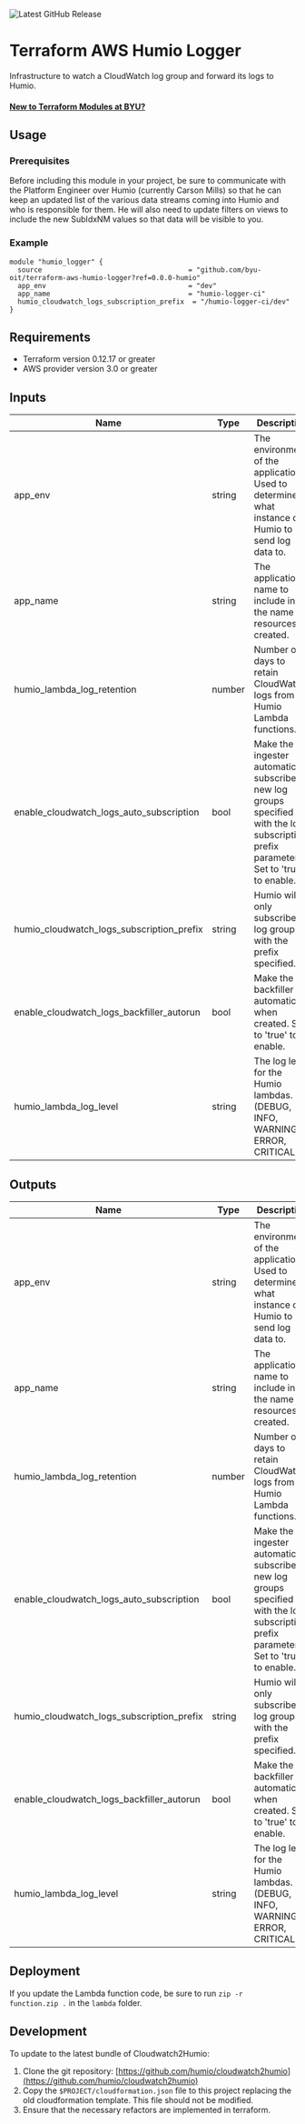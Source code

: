 ![Latest GitHub Release](https://img.shields.io/github/v/release/byu-oit/terraform-aws-humio-logger?sort=semver)

# Terraform AWS Humio Logger

Infrastructure to watch a CloudWatch log group and forward its logs to Humio.

#### [New to Terraform Modules at BYU?](https://devops.byu.edu/terraform/index.html)

## Usage

### Prerequisites

Before including this module in your project, be sure to communicate with the Platform Engineer over Humio (currently
Carson Mills) so that he can keep an updated list of the various data streams coming into Humio and who is responsible
for them. He will also need to update filters on views to include the new SubIdxNM values so that data will be visible
to you.

### Example

```hcl
module "humio_logger" {
  source                                    = "github.com/byu-oit/terraform-aws-humio-logger?ref=0.0.0-humio"
  app_env                                   = "dev"
  app_name                                  = "humio-logger-ci"
  humio_cloudwatch_logs_subscription_prefix  = "/humio-logger-ci/dev"
}
```

## Requirements

* Terraform version 0.12.17 or greater
* AWS provider version 3.0 or greater

## Inputs

| Name                                      | Type               | Description                                                                                                                                     | Default |
|-------------------------------------------|--------------------|-------------------------------------------------------------------------------------------------------------------------------------------------|---------|
| app_env                                   | string             | The environment of the application. Used to determine what instance of Humio to send log data to.                                               |         |
| app_name                                  | string             | The application name to include in the name of resources created.                                                                               |         |
| humio_lambda_log_retention                | number             | Number of days to retain CloudWatch logs from the Humio Lambda functions.                                                                       | 1       |
| enable_cloudwatch_logs_auto_subscription  | bool               | Make the log ingester automatically subscribe to new log groups specified with the logs subscription prefix parameter. Set to 'true' to enable. | false   |
| humio_cloudwatch_logs_subscription_prefix | string             | Humio will only subscribe to log groups with the prefix specified.                                                                              | ""      |
| enable_cloudwatch_logs_backfiller_autorun | bool               | Make the backfiller run automatically when created. Set to 'true' to enable.                                                                    | false   |
| humio_lambda_log_level                    | string             | The log level for the Humio lambdas. (DEBUG, INFO, WARNING, ERROR, CRITICAL)                                                                    | "INFO"  |

## Outputs

| Name                                      | Type               | Description                                                                                                                                     |
|-------------------------------------------|--------------------|-------------------------------------------------------------------------------------------------------------------------------------------------|
| app_env                                   | string             | The environment of the application. Used to determine what instance of Humio to send log data to.                                               |
| app_name                                  | string             | The application name to include in the name of resources created.                                                                               |
| humio_lambda_log_retention                | number             | Number of days to retain CloudWatch logs from the Humio Lambda functions.                                                                       |
| enable_cloudwatch_logs_auto_subscription  | bool               | Make the log ingester automatically subscribe to new log groups specified with the logs subscription prefix parameter. Set to 'true' to enable. |
| humio_cloudwatch_logs_subscription_prefix | string             | Humio will only subscribe to log groups with the prefix specified.                                                                              |
| enable_cloudwatch_logs_backfiller_autorun | bool               | Make the backfiller run automatically when created. Set to 'true' to enable.                                                                    |
| humio_lambda_log_level                    | string             | The log level for the Humio lambdas. (DEBUG, INFO, WARNING, ERROR, CRITICAL)                                                                    |

## Deployment

If you update the Lambda function code, be sure to run `zip -r function.zip .` in the `lambda` folder.

## Development

To update to the latest bundle of Cloudwatch2Humio:

1. Clone the git repository: [https://github.com/humio/cloudwatch2humio](https://github.com/humio/cloudwatch2humio)
2. Copy the `$PROJECT/cloudformation.json` file to this project replacing the old cloudformation template. This file
   should not be modified.
3. Ensure that the necessary refactors are implemented in terraform.
